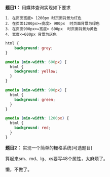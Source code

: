 **题目1：** 用媒体查询实现如下要求

```
1. 在页面宽度> 1200px 时页面背景为红色 
2. 在页面1200px>=宽度> 900px  时页面背景为绿色
3. 在页面900px>=宽度> 600px  时页面背景为黄色
4. 宽度<=600px 背景为灰色
```

```Css
html {
    background: grey;
}

@media (min-width: 600px) {
  html {
    background: yellow;
  }
}

@media (min-width: 900px) {
  html {
    background: green;
  }
}

@media (min-width: 1200px) {
  html {
    background: red;
  }
}
```

**题目2：** 实现一个简单的栅格系统(可选题目)

算起来sm、md、lg、xs要写48个属性，太麻烦了。

懒，不做了。